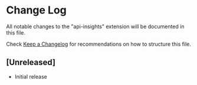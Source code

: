# Change Log

All notable changes to the "api-insights" extension will be documented in this file.

Check [Keep a Changelog](http://keepachangelog.com/) for recommendations on how to structure this file.

## [Unreleased]

- Initial release